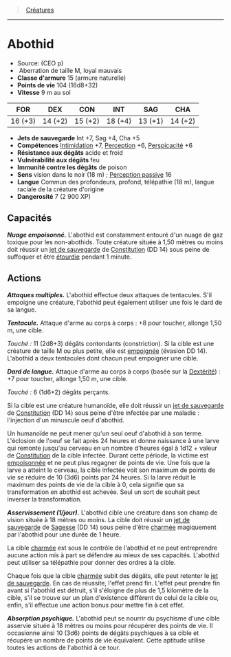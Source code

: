 ﻿---
!MonsterItem
Family: MonsterHD
Type: Aberration
Size: M
Alignment: loyal mauvais
ArmorClass: 15 (armure naturelle)
HitPoints: 104 (16d8+32)
Speed: 9 m au sol
Strength: 16 (+3)
Dexterity: 14 (+2)
Constitution: 15 (+2)
Intelligence: 18 (+4)
Wisdom: 13 (+1)
Charisma: 14 (+2)
SavingThrows: Int +7, Sag +4, Cha +5
Skills: '[Intimidation](hd_abilities_charisma_intimidation.md) +7, [Perception](hd_abilities_wisdom_perception.md) +6, [Perspicacité](hd_abilities_wisdom_perspicacite.md) +6'
DamageVulnerabilities: feu
DamageImmunities: de poison
DamageResistances: acide et froid
Senses: vision dans le noir (18 m) ; [Perception passive](hd_abilities_dexterity_perception_passive.md) 16
Languages: Commun des profondeurs, profond, télépathie (18 m), langue raciale de la créature d'origine
Challenge: 7 (2 900 XP)
Id: monsters_hd.md#abothid
ParentLink: monsters_hd.md#créatures
Name: Abothid
ParentName: Créatures
NameLevel: 1
Source: (CEO p)
Attributes:
  Name: Abothid
  Markdown: >+
    # <!--Name-->Abothid<!--/Name-->


    - Source: <!--Source-->(CEO p)<!--/Source-->

    -  <!--Type-->Aberration<!--/Type--> de taille <!--Size-->M<!--/Size-->, <!--Alignment-->loyal mauvais<!--/Alignment-->

    - **Classe d'armure** <!--ArmorClass-->15 (armure naturelle)<!--/ArmorClass-->

    - **Points de vie** <!--HitPoints-->104 (16d8+32)<!--/HitPoints-->

    - **Vitesse** <!--Speed-->9 m au sol<!--/Speed-->


    |FOR|DEX|CON|INT|SAG|CHA|

    |---|---|---|---|---|---|

    |<!--Strength-->16 (+3)<!--/Strength-->|<!--Dexterity-->14 (+2)<!--/Dexterity-->|<!--Constitution-->15 (+2)<!--/Constitution-->|<!--Intelligence-->18 (+4)<!--/Intelligence-->|<!--Wisdom-->13 (+1)<!--/Wisdom-->|<!--Charisma-->14 (+2)<!--/Charisma-->|


    - **Jets de sauvegarde** <!--SavingThrows-->Int +7, Sag +4, Cha +5<!--/SavingThrows-->

    - **Compétences** <!--Skills-->[Intimidation](hd_abilities_charisma_intimidation.md) +7, [Perception](hd_abilities_wisdom_perception.md) +6, [Perspicacité](hd_abilities_wisdom_perspicacite.md) +6<!--/Skills-->

    - **Résistance aux dégâts** <!--DamageResistances-->acide et froid<!--/DamageResistances-->

    - **Vulnérabilité aux dégâts** <!--DamageVulnerabilities-->feu<!--/DamageVulnerabilities-->

    - **Immunité contre les dégâts** <!--DamageImmunities-->de poison<!--/DamageImmunities-->

    - **Sens** <!--Senses-->vision dans le noir (18 m) ; [Perception passive](hd_abilities_dexterity_perception_passive.md) 16<!--/Senses-->

    - **Langue** <!--Languages-->Commun des profondeurs, profond, télépathie (18 m), langue raciale de la créature d'origine<!--/Languages-->

    - **Dangerosité** <!--Challenge-->7 (2 900 XP)<!--/Challenge-->


    ## Capacités


    **_Nuage empoisonné._** L'abothid est constamment entouré d'un nuage de gaz toxique pour les non-abothids. Toute créature située à 1,50 mètres ou moins doit réussir un [jet de sauvegarde](hd_abilities_jets_de_sauvegarde.md) de [Constitution](hd_abilities_constitution.md) (DD 14) sous peine de suffoquer et être [étourdie](hd_conditions_etourdi.md) pendant 1 minute.


    ## Actions


    **_Attaques multiples._** L'abothid effectue deux attaques de tentacules. S'il empoigne une créature, l'abothid peut également utiliser une fois le dard de sa langue.


    **_Tentacule._** Attaque d'arme au corps à corps : +8 pour toucher, allonge 1,50 m, une cible.


    _Touché :_ 11 (2d8+3) dégâts contondants (constriction). Si la cible est une créature de taille M ou plus petite, elle est [empoignée](hd_conditions_empoigne.md) (évasion DD 14). L'abothid a deux tentacules dont chacun peut empoigner une cible.


    **_Dard de langue._** Attaque d'arme au corps à corps (basée sur la [Dextérité](hd_abilities_dexterity.md)) : +7 pour toucher, allonge 1,50 m, une cible.


    _Touché :_ 6 (1d6+2) dégâts perçants.


    Si la cible est une créature humanoïde, elle doit réussir un [jet de sauvegarde](hd_abilities_jets_de_sauvegarde.md) de [Constitution](hd_abilities_constitution.md) (DD 14) sous peine d'être infectée par une maladie : l'injection d'un minuscule oeuf d'abothid.


    Un humanoïde ne peut mener qu'un seul oeuf d'abothid à son terme. L'éclosion de l'oeuf se fait après 24 heures et donne naissance à une larve qui remonte jusqu'au cerveau en un nombre d'heures égal à 1d12 + valeur de [Constitution](hd_abilities_constitution.md) de la cible infectée. Durant cette période, la victime est [empoisonnée](hd_conditions_empoisonne.md) et ne peut plus regagner de points de vie. Une fois que la larve a atteint le cerveau, la cible infectée voit son maximum de points de vie se réduire de 10 (3d6) points par 24 heures. Si la larve réduit le maximum des points de vie de la cible à 0, cela signifie que sa transformation en abothid est achevée. Seul un sort de souhait peut inverser la transformation.


    **_Asservissement (1/jour)._** L'abothid cible une créature dans son champ de vision située à 18 mètres ou moins. La cible doit réussir un [jet de sauvegarde](hd_abilities_jets_de_sauvegarde.md) de [Sagesse](hd_abilities_wisdom.md) (DD 14) sous peine d'être [charmée](hd_conditions_charme.md) magiquement par l'abothid pour une durée de 1 heure.


    La cible [charmée](hd_conditions_charme.md) est sous le contrôle de l'abothid et ne peut entreprendre aucune action mis à part se défendre au mieux de ses capacités. L'abothid peut utiliser sa télépathie pour donner des ordres à la cible.


    Chaque fois que la cible [charmée](hd_conditions_charme.md) subit des dégâts, elle peut retenter le [jet de sauvegarde](hd_abilities_jets_de_sauvegarde.md). En cas de réussite, l'effet prend fin. L'effet peut prendre fin avant si l'abothid est détruit, s'il s'éloigne de plus de 1,5 kilomètre de la cible, s'il se trouve sur un plan d'existence différent de celui de la cible ou, enfin, s'il effectue une action bonus pour mettre fin à cet effet.


    **_Absorption psychique._** L'abothid peut se nourrir du psychisme d'une cible asservie située à 18 mètres ou moins pour récupérer des points de vie. Il occasionne ainsi 10 (3d6) points de dégâts psychiques à sa cible et récupère un nombre de points de vie équivalent. Cette aptitude utilise toutes les actions de l'abothid à ce tour.

  Source: (CEO p)
  Type: Aberration
  Size: M
  Alignment: loyal mauvais
  ArmorClass: 15 (armure naturelle)
  HitPoints: 104 (16d8+32)
  Speed: 9 m au sol
  Strength: 16 (+3)
  Dexterity: 14 (+2)
  Constitution: 15 (+2)
  Intelligence: 18 (+4)
  Wisdom: 13 (+1)
  Charisma: 14 (+2)
  SavingThrows: Int +7, Sag +4, Cha +5
  Skills: '[Intimidation](hd_abilities_charisma_intimidation.md) +7, [Perception](hd_abilities_wisdom_perception.md) +6, [Perspicacité](hd_abilities_wisdom_perspicacite.md) +6'
  DamageResistances: acide et froid
  DamageVulnerabilities: feu
  DamageImmunities: de poison
  Senses: vision dans le noir (18 m) ; [Perception passive](hd_abilities_dexterity_perception_passive.md) 16
  Languages: Commun des profondeurs, profond, télépathie (18 m), langue raciale de la créature d'origine
  Challenge: 7 (2 900 XP)
AttributesDictionary: >+
  Name: Abothid

  Markdown: >+

    # <!--Name-->Abothid<!--/Name-->





    - Source: <!--Source-->(CEO p)<!--/Source-->



    -  <!--Type-->Aberration<!--/Type--> de taille <!--Size-->M<!--/Size-->, <!--Alignment-->loyal mauvais<!--/Alignment-->



    - **Classe d'armure** <!--ArmorClass-->15 (armure naturelle)<!--/ArmorClass-->



    - **Points de vie** <!--HitPoints-->104 (16d8+32)<!--/HitPoints-->



    - **Vitesse** <!--Speed-->9 m au sol<!--/Speed-->





    |FOR|DEX|CON|INT|SAG|CHA|



    |---|---|---|---|---|---|



    |<!--Strength-->16 (+3)<!--/Strength-->|<!--Dexterity-->14 (+2)<!--/Dexterity-->|<!--Constitution-->15 (+2)<!--/Constitution-->|<!--Intelligence-->18 (+4)<!--/Intelligence-->|<!--Wisdom-->13 (+1)<!--/Wisdom-->|<!--Charisma-->14 (+2)<!--/Charisma-->|





    - **Jets de sauvegarde** <!--SavingThrows-->Int +7, Sag +4, Cha +5<!--/SavingThrows-->



    - **Compétences** <!--Skills-->[Intimidation](hd_abilities_charisma_intimidation.md) +7, [Perception](hd_abilities_wisdom_perception.md) +6, [Perspicacité](hd_abilities_wisdom_perspicacite.md) +6<!--/Skills-->



    - **Résistance aux dégâts** <!--DamageResistances-->acide et froid<!--/DamageResistances-->



    - **Vulnérabilité aux dégâts** <!--DamageVulnerabilities-->feu<!--/DamageVulnerabilities-->



    - **Immunité contre les dégâts** <!--DamageImmunities-->de poison<!--/DamageImmunities-->



    - **Sens** <!--Senses-->vision dans le noir (18 m) ; [Perception passive](hd_abilities_dexterity_perception_passive.md) 16<!--/Senses-->



    - **Langue** <!--Languages-->Commun des profondeurs, profond, télépathie (18 m), langue raciale de la créature d'origine<!--/Languages-->



    - **Dangerosité** <!--Challenge-->7 (2 900 XP)<!--/Challenge-->





    ## Capacités





    **_Nuage empoisonné._** L'abothid est constamment entouré d'un nuage de gaz toxique pour les non-abothids. Toute créature située à 1,50 mètres ou moins doit réussir un [jet de sauvegarde](hd_abilities_jets_de_sauvegarde.md) de [Constitution](hd_abilities_constitution.md) (DD 14) sous peine de suffoquer et être [étourdie](hd_conditions_etourdi.md) pendant 1 minute.





    ## Actions





    **_Attaques multiples._** L'abothid effectue deux attaques de tentacules. S'il empoigne une créature, l'abothid peut également utiliser une fois le dard de sa langue.





    **_Tentacule._** Attaque d'arme au corps à corps : +8 pour toucher, allonge 1,50 m, une cible.





    _Touché :_ 11 (2d8+3) dégâts contondants (constriction). Si la cible est une créature de taille M ou plus petite, elle est [empoignée](hd_conditions_empoigne.md) (évasion DD 14). L'abothid a deux tentacules dont chacun peut empoigner une cible.





    **_Dard de langue._** Attaque d'arme au corps à corps (basée sur la [Dextérité](hd_abilities_dexterity.md)) : +7 pour toucher, allonge 1,50 m, une cible.





    _Touché :_ 6 (1d6+2) dégâts perçants.





    Si la cible est une créature humanoïde, elle doit réussir un [jet de sauvegarde](hd_abilities_jets_de_sauvegarde.md) de [Constitution](hd_abilities_constitution.md) (DD 14) sous peine d'être infectée par une maladie : l'injection d'un minuscule oeuf d'abothid.





    Un humanoïde ne peut mener qu'un seul oeuf d'abothid à son terme. L'éclosion de l'oeuf se fait après 24 heures et donne naissance à une larve qui remonte jusqu'au cerveau en un nombre d'heures égal à 1d12 + valeur de [Constitution](hd_abilities_constitution.md) de la cible infectée. Durant cette période, la victime est [empoisonnée](hd_conditions_empoisonne.md) et ne peut plus regagner de points de vie. Une fois que la larve a atteint le cerveau, la cible infectée voit son maximum de points de vie se réduire de 10 (3d6) points par 24 heures. Si la larve réduit le maximum des points de vie de la cible à 0, cela signifie que sa transformation en abothid est achevée. Seul un sort de souhait peut inverser la transformation.





    **_Asservissement (1/jour)._** L'abothid cible une créature dans son champ de vision située à 18 mètres ou moins. La cible doit réussir un [jet de sauvegarde](hd_abilities_jets_de_sauvegarde.md) de [Sagesse](hd_abilities_wisdom.md) (DD 14) sous peine d'être [charmée](hd_conditions_charme.md) magiquement par l'abothid pour une durée de 1 heure.





    La cible [charmée](hd_conditions_charme.md) est sous le contrôle de l'abothid et ne peut entreprendre aucune action mis à part se défendre au mieux de ses capacités. L'abothid peut utiliser sa télépathie pour donner des ordres à la cible.





    Chaque fois que la cible [charmée](hd_conditions_charme.md) subit des dégâts, elle peut retenter le [jet de sauvegarde](hd_abilities_jets_de_sauvegarde.md). En cas de réussite, l'effet prend fin. L'effet peut prendre fin avant si l'abothid est détruit, s'il s'éloigne de plus de 1,5 kilomètre de la cible, s'il se trouve sur un plan d'existence différent de celui de la cible ou, enfin, s'il effectue une action bonus pour mettre fin à cet effet.





    **_Absorption psychique._** L'abothid peut se nourrir du psychisme d'une cible asservie située à 18 mètres ou moins pour récupérer des points de vie. Il occasionne ainsi 10 (3d6) points de dégâts psychiques à sa cible et récupère un nombre de points de vie équivalent. Cette aptitude utilise toutes les actions de l'abothid à ce tour.



  Source: (CEO p)

  Type: Aberration

  Size: M

  Alignment: loyal mauvais

  ArmorClass: 15 (armure naturelle)

  HitPoints: 104 (16d8+32)

  Speed: 9 m au sol

  Strength: 16 (+3)

  Dexterity: 14 (+2)

  Constitution: 15 (+2)

  Intelligence: 18 (+4)

  Wisdom: 13 (+1)

  Charisma: 14 (+2)

  SavingThrows: Int +7, Sag +4, Cha +5

  Skills: '[Intimidation](hd_abilities_charisma_intimidation.md) +7, [Perception](hd_abilities_wisdom_perception.md) +6, [Perspicacité](hd_abilities_wisdom_perspicacite.md) +6'

  DamageResistances: acide et froid

  DamageVulnerabilities: feu

  DamageImmunities: de poison

  Senses: vision dans le noir (18 m) ; [Perception passive](hd_abilities_dexterity_perception_passive.md) 16

  Languages: Commun des profondeurs, profond, télépathie (18 m), langue raciale de la créature d'origine

  Challenge: 7 (2 900 XP)

---
> [Créatures](hd_monsters.md)

---

# Abothid

- Source: (CEO p)
-  Aberration de taille M, loyal mauvais
- **Classe d'armure** 15 (armure naturelle)
- **Points de vie** 104 (16d8+32)
- **Vitesse** 9 m au sol

|FOR|DEX|CON|INT|SAG|CHA|
|---|---|---|---|---|---|
|16 (+3)|14 (+2)|15 (+2)|18 (+4)|13 (+1)|14 (+2)|

- **Jets de sauvegarde** Int +7, Sag +4, Cha +5
- **Compétences** [Intimidation](hd_abilities_charisma_intimidation.md) +7, [Perception](hd_abilities_wisdom_perception.md) +6, [Perspicacité](hd_abilities_wisdom_perspicacite.md) +6
- **Résistance aux dégâts** acide et froid
- **Vulnérabilité aux dégâts** feu
- **Immunité contre les dégâts** de poison
- **Sens** vision dans le noir (18 m) ; [Perception passive](hd_abilities_dexterity_perception_passive.md) 16
- **Langue** Commun des profondeurs, profond, télépathie (18 m), langue raciale de la créature d'origine
- **Dangerosité** 7 (2 900 XP)

## Capacités

**_Nuage empoisonné._** L'abothid est constamment entouré d'un nuage de gaz toxique pour les non-abothids. Toute créature située à 1,50 mètres ou moins doit réussir un [jet de sauvegarde](hd_abilities_jets_de_sauvegarde.md) de [Constitution](hd_abilities_constitution.md) (DD 14) sous peine de suffoquer et être [étourdie](hd_conditions_etourdi.md) pendant 1 minute.

## Actions

**_Attaques multiples._** L'abothid effectue deux attaques de tentacules. S'il empoigne une créature, l'abothid peut également utiliser une fois le dard de sa langue.

**_Tentacule._** Attaque d'arme au corps à corps : +8 pour toucher, allonge 1,50 m, une cible.

_Touché :_ 11 (2d8+3) dégâts contondants (constriction). Si la cible est une créature de taille M ou plus petite, elle est [empoignée](hd_conditions_empoigne.md) (évasion DD 14). L'abothid a deux tentacules dont chacun peut empoigner une cible.

**_Dard de langue._** Attaque d'arme au corps à corps (basée sur la [Dextérité](hd_abilities_dexterity.md)) : +7 pour toucher, allonge 1,50 m, une cible.

_Touché :_ 6 (1d6+2) dégâts perçants.

Si la cible est une créature humanoïde, elle doit réussir un [jet de sauvegarde](hd_abilities_jets_de_sauvegarde.md) de [Constitution](hd_abilities_constitution.md) (DD 14) sous peine d'être infectée par une maladie : l'injection d'un minuscule oeuf d'abothid.

Un humanoïde ne peut mener qu'un seul oeuf d'abothid à son terme. L'éclosion de l'oeuf se fait après 24 heures et donne naissance à une larve qui remonte jusqu'au cerveau en un nombre d'heures égal à 1d12 + valeur de [Constitution](hd_abilities_constitution.md) de la cible infectée. Durant cette période, la victime est [empoisonnée](hd_conditions_empoisonne.md) et ne peut plus regagner de points de vie. Une fois que la larve a atteint le cerveau, la cible infectée voit son maximum de points de vie se réduire de 10 (3d6) points par 24 heures. Si la larve réduit le maximum des points de vie de la cible à 0, cela signifie que sa transformation en abothid est achevée. Seul un sort de souhait peut inverser la transformation.

**_Asservissement (1/jour)._** L'abothid cible une créature dans son champ de vision située à 18 mètres ou moins. La cible doit réussir un [jet de sauvegarde](hd_abilities_jets_de_sauvegarde.md) de [Sagesse](hd_abilities_wisdom.md) (DD 14) sous peine d'être [charmée](hd_conditions_charme.md) magiquement par l'abothid pour une durée de 1 heure.

La cible [charmée](hd_conditions_charme.md) est sous le contrôle de l'abothid et ne peut entreprendre aucune action mis à part se défendre au mieux de ses capacités. L'abothid peut utiliser sa télépathie pour donner des ordres à la cible.

Chaque fois que la cible [charmée](hd_conditions_charme.md) subit des dégâts, elle peut retenter le [jet de sauvegarde](hd_abilities_jets_de_sauvegarde.md). En cas de réussite, l'effet prend fin. L'effet peut prendre fin avant si l'abothid est détruit, s'il s'éloigne de plus de 1,5 kilomètre de la cible, s'il se trouve sur un plan d'existence différent de celui de la cible ou, enfin, s'il effectue une action bonus pour mettre fin à cet effet.

**_Absorption psychique._** L'abothid peut se nourrir du psychisme d'une cible asservie située à 18 mètres ou moins pour récupérer des points de vie. Il occasionne ainsi 10 (3d6) points de dégâts psychiques à sa cible et récupère un nombre de points de vie équivalent. Cette aptitude utilise toutes les actions de l'abothid à ce tour.

